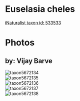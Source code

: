
Euselasia cheles
================
  
[iNaturalist taxon id: 533533](https://www.inaturalist.org/taxa/533533)
# Photos

## by: Vijay Barve
  
![taxon5672134](https://inaturalist-open-data.s3.amazonaws.com/photos/5969578/medium.jpeg)  
![taxon5672135](https://inaturalist-open-data.s3.amazonaws.com/photos/5969579/medium.jpeg)  
![taxon5672136](https://inaturalist-open-data.s3.amazonaws.com/photos/5969580/medium.jpeg)  
![taxon5672137](https://inaturalist-open-data.s3.amazonaws.com/photos/5969581/medium.jpeg)  
![taxon5672138](https://inaturalist-open-data.s3.amazonaws.com/photos/5969582/medium.jpeg)